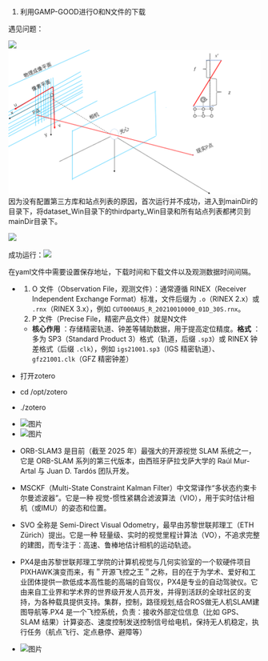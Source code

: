 1. 利用GAMP-GOOD进行O和N文件的下载

遇见问题：

![](file://C:\Users\admin\Documents\IkMarkdown/.assets/spp.md876.2432123.png)
![](https://github.com/aurara-i/markdown/blob/main/picture/1.png)
因为没有配置第三方库和站点列表的原因，首次运行并不成功，进入到mainDir的目录下，将dataset_Win目录下的thirdparty_Win目录和所有站点列表都拷贝到mainDir目录下。

![](file://C:\Users\admin\Documents\IkMarkdown/.assets/spp.md939.2240338.png)

成功运行：![](file://C:\Users\admin\Documents\IkMarkdown/.assets/spp.md996.4073682.png)

在yaml文件中需要设置保存地址，下载时间和下载文件以及观测数据时间间隔。

* 1. O 文件（Observation File，观测文件）：通常遵循 RINEX（Receiver Independent Exchange Format）标准，文件后缀为 `.o`（RINEX 2.x）或 `.rnx`（RINEX 3.x），例如 `CUT000AUS_R_20210010000_01D_30S.rnx`。
  2. P 文件（Precise File，精密产品文件）就是N文件

  * **核心作用** ：存储精密轨道、钟差等辅助数据，用于提高定位精度。**格式** ：多为 SP3（Standard Product 3）格式（轨道，后缀 `.sp3`）或 RINEX 钟差格式（后缀 `.clk`），例如 `igs21001.sp3`（IGS 精密轨道）、`gfz21001.clk`（GFZ 精密钟差）

- 打开zotero
- cd /opt/zotero
- ./zotero

- <img width="785" height="477" alt="图片" src="https://github.com/user-attachments/assets/d313a17b-5386-4408-900d-8508ac18a2e6" />
- <img width="816" height="416" alt="图片" src="https://github.com/user-attachments/assets/48c98f8c-7e03-4607-a3ef-c93867151cc0" />
- ORB-SLAM3 是目前（截至 2025 年）最强大的开源视觉 SLAM 系统之一，它是 ORB-SLAM 系列的第三代版本，由西班牙萨拉戈萨大学的 Raúl Mur-Artal 与 Juan D. Tardós 团队开发。
- MSCKF（Multi-State Constraint Kalman Filter）中文常译作“多状态约束卡尔曼滤波器”。它是一种 视觉-惯性紧耦合滤波算法（VIO），用于实时估计相机（或IMU）的姿态和位置。
- SVO 全称是 Semi-Direct Visual Odometry，最早由苏黎世联邦理工（ETH Zürich）提出。它是一种 轻量级、实时的视觉里程计算法（VO），不追求完整的建图，而专注于：高速、鲁棒地估计相机的运动轨迹。
- PX4是由苏黎世联邦理工学院的计算机视觉与几何实验室的一个软硬件项目PIXHAWK演变而来，有＂开源飞控之王＂之称，目的在于为学术、爱好和工业团体提供一款低成本高性能的高端的自驾仪，PX4是专业的自动驾驶仪。它由来自工业界和学术界的世界级开发人员开发，并得到活跃的全球社区的支持，为各种载具提供支持。集群，控制，路径规划,结合ROS做无人机SLAM建图导航等.PX4 是一个飞控系统，负责：接收外部定位信息（比如 GPS、SLAM 结果）计算姿态、速度控制发送控制信号给电机，保持无人机稳定，执行任务（航点飞行、定点悬停、避障等）
- <img width="753" height="517" alt="图片" src="https://github.com/user-attachments/assets/01816e50-2cd7-4118-8b28-39f1fd29120f" />

